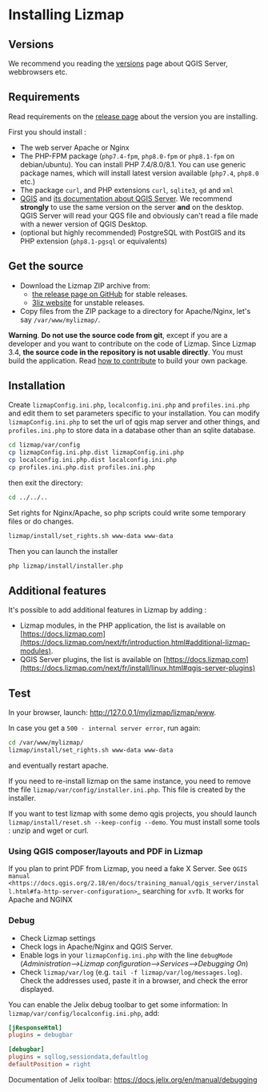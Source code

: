 # Installing Lizmap

## Versions

We recommend you reading the [versions](https://github.com/3liz/lizmap-web-client/wiki/Versions) page about
QGIS Server, webbrowsers etc.

## Requirements

Read requirements on the [release page](https://github.com/3liz/lizmap-web-client/releases) about the version you are
installing.

First you should install :

- The web server Apache or Nginx
- The PHP-FPM package (`php7.4-fpm`, `php8.0-fpm` or  `php8.1-fpm` on debian/ubuntu).
  You can install PHP 7.4/8.0/8.1. You can use generic package names, which will install latest
  version available (`php7.4`, `php8.0` etc.)
- The package `curl`, and PHP extensions `curl`, `sqlite3`, `gd` and `xml`
- [QGIS](http://qgis.org/en/site/forusers/download.html)
and [its documentation about QGIS Server](https://docs.qgis.org/3.22/en/docs/server_manual/index.html).
  We recommend **strongly** to use the same version on the server **and** on the desktop. QGIS Server will read
  your QGS file and obviously can't read a file made with a newer version of QGIS Desktop.
- (optional but highly recommended) PostgreSQL with PostGIS and its PHP extension (`php8.1-pgsql` or equivalents)

## Get the source

- Download the Lizmap ZIP archive from:
  - [the release page on GitHub](https://github.com/3liz/lizmap-web-client/releases) for stable releases.
  - [3liz website](https://packages.3liz.org/pub/lizmap/unstable/) for unstable releases.
- Copy files from the ZIP package to a directory for Apache/Nginx, let's say `/var/www/mylizmap/`.

**Warning**. **Do not use the source code from git**, except if you
are a developer and you want to contribute on the code of Lizmap.
Since Lizmap 3.4, **the source code in the repository is not usable directly**.
You must build the application. Read [how to contribute](./CONTRIBUTING.md) to build your own package.

## Installation

Create `lizmapConfig.ini.php`, `localconfig.ini.php` and `profiles.ini.php` and edit them
to set parameters specific to your installation. You can modify `lizmapConfig.ini.php`
to set the url of qgis map server and other things, and `profiles.ini.php` to store
data in a database other than an sqlite database.

```bash
cd lizmap/var/config
cp lizmapConfig.ini.php.dist lizmapConfig.ini.php
cp localconfig.ini.php.dist localconfig.ini.php
cp profiles.ini.php.dist profiles.ini.php
```

then exit the directory:

```bash
cd ../../..
```

Set rights for Nginx/Apache, so php scripts could write some temporary files or do changes.

```bash
lizmap/install/set_rights.sh www-data www-data
```

Then you can launch the installer

```bash
php lizmap/install/installer.php
```

## Additional features

It's possible to add additional features in Lizmap by adding :

* Lizmap modules, in the PHP application, the list is available on
  [https://docs.lizmap.com](https://docs.lizmap.com/next/fr/introduction.html#additional-lizmap-modules).
* QGIS Server plugins, the list is available on
  [https://docs.lizmap.com](https://docs.lizmap.com/next/fr/install/linux.html#qgis-server-plugins)

## Test

In your browser, launch: http://127.0.0.1/mylizmap/lizmap/www.

In case you get a ``500 - internal server error``, run again:

```bash
cd /var/www/mylizmap/
lizmap/install/set_rights.sh www-data www-data
```
and eventually restart apache.

If you need to re-install lizmap on the same instance, you need to remove the file `lizmap/var/config/installer.ini.php`. This file is created by the installer.

If you want to test lizmap with some demo qgis projects, you should launch
`lizmap/install/reset.sh --keep-config --demo`. You must install some
tools : unzip and wget or curl.


### Using QGIS composer/layouts and PDF in Lizmap

If you plan to print PDF from Lizmap, you need a fake X Server.
See `QGIS manual <https://docs.qgis.org/2.18/en/docs/training_manual/qgis_server/install.html#fa-http-server-configuration>`_ searching for `xvfb`.
It works for Apache and NGINX

### Debug

* Check Lizmap settings
* Check logs in Apache/Nginx and QGIS Server.
* Enable logs in your `lizmapConfig.ini.php` with the line `debugMode` (*Administration-->Lizmap configuration-->Services-->Debugging On*)
* Check `lizmap/var/log` (e.g. `tail -f lizmap/var/log/messages.log`). Check the addresses used, paste it in a browser, and check the error displayed.

You can enable the Jelix debug toolbar to get some information:
In `lizmap/var/config/localconfig.ini.php`, add:
```ini
[jResponseHtml]
plugins = debugbar

[debugbar]
plugins = sqllog,sessiondata,defaultlog
defaultPosition = right
```
Documentation of Jelix toolbar: https://docs.jelix.org/en/manual/debugging
